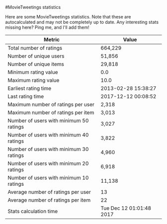 #MovieTweetings statistics

Here are some MovieTweetings statistics. Note that these are autocalculated and may not be completely up to date. Any interesting stats missing here? Ping me, and I'll add them!

Metric | Value
--- | ---
Total number of ratings                 | 664,229
Number of unique users                  | 51,856
Number of unique items                  | 29,818
Minimum rating value                    | 0.0
Maximum rating value                    | 10.0
Earliest rating time                    | 2013-02-28 15:38:27
Last rating time                        | 2017-12-12 00:08:52
Maximum number of ratings per user      | 2,318
Maximum number of ratings per item      | 3,013
Number of users with minimum 50 ratings | 3,027
Number of users with minimum 40 ratings | 3,822
Number of users with minimum 30 ratings | 4,960
Number of users with minimum 20 ratings | 6,918
Number of users with minimum 10 ratings | 11,138
Average number of ratings per user      | 13
Average number of ratings per item      | 22
Stats calculation time                  | Tue Dec 12 01:01:48 2017

